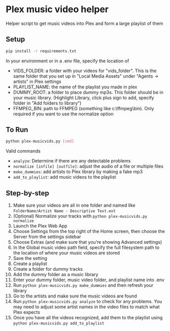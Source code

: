 # Plex music video helper

Helper script to get music videos into Plex and form a large playlist of them

## Setup

```bash
pip install -r requirements.txt
```
In your environment or in a .env file, specify the location of 

- VIDS_FOLDER: a folder with your videos for "vids_folder". This is the same folder that you set up in "Local Media Assets" under "Agents -> artists" in Plex settings 
- PLAYLIST_NAME: the name of the playlist you made in plex
- DUMMY_ROOT: a folder to place dummy mp3s. This folder should be in your music library. (Highlight Library, click plus sign to add, specify folder in "Add folders to library")
- FFMPEG_BIN: path to FFMPEG (something like c:\ffmpeg\bin). Only required if you want to use the normalize option

## To Run
```bash
python plex-musicvids.py [cmd]
```

Valid commands

- `analyze`: Determine if there are any detectable problems
- `normalize [infile] [outfile]`: adjust the audio of a file or multiple files
- `make_dummies`: add artists to Plex library by making a fake mp3
- `add_to_playlist`: add music videos to the playlist

## Step-by-step

1. Make sure your videos are all in one folder and named like `FolderName/Artist Name - Descriptive Text.ext`
2. (Optional) Normalize your tracks with `python plex-musicvids.py normalize`
3. Launch the Plex Web App
4. Choose Settings from the top right of the Home screen, then choose the Server from the settings sidebar
5. Choose Extras (and make sure that you’re showing Advanced settings)
6. In the Global music video path field, specify the full filesystem path to the location of 
where your music videos are stored
7. Save the setting
8. Create a playlist
9. Create a folder for dummy tracks
10. Add the dummy folder as a music library
11. Enter your dummy folder, music video folder, and playlist name into .env
12. Run `python plex-musicvids.py make_dummies` and then refresh your library
13. Go to the artists and make sure the music videos are found
14. Run `python plex-musicvids.py analyze` to check for any problems. You may need to adjust some artist names in 
the video files to match what Plex expects
15. Once you have all the videos recognized, add them to the playlist using `python plex-musicvids.py add_to_playlist`
